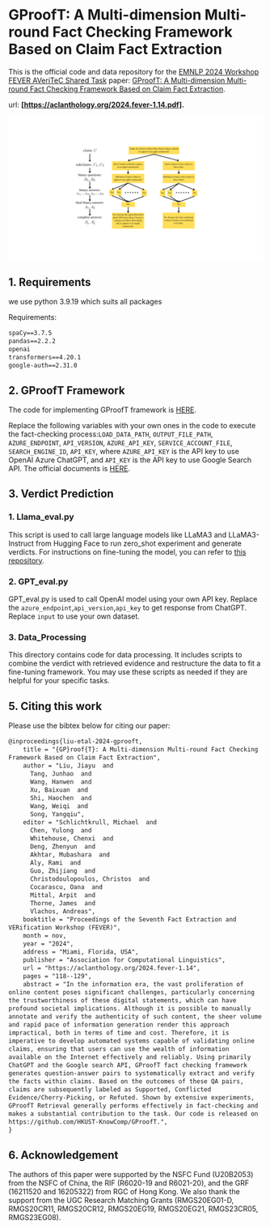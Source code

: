 # GProofT: A Multi-dimension Multi-round Fact Checking Framework Based on Claim Fact Extraction

This is the official code and data repository for the [EMNLP 2024 Workshop FEVER AVeriTeC Shared Task](https://fever.ai/) paper:
[GProofT: A Multi-dimension Multi-round Fact Checking Framework Based on Claim Fact Extraction](https://arxiv.org/abs/2401.07286).

url: **[https://aclanthology.org/2024.fever-1.14.pdf].**

![Overview](overview.png)

## 1. Requirements

we use python 3.9.19 which suits all packages

Requirements:
```
spaCy==3.7.5
pandas==2.2.2
openai
transformers==4.20.1
google-auth==2.31.0
```

## 2. GProofT Framework

The code for implementing GProofT framework is [HERE](https://github.com/HKUST-KnowComp/GProofT/blob/main/GPoofT.py).

Replace the following variables with your own ones in the code to execute the fact-checking process:``LOAD_DATA_PATH``, ``OUTPUT_FILE_PATH``, ``AZURE_ENDPOINT``, ``API_VERSION``, ``AZURE_API_KEY``, ``SERVICE_ACCOUNT_FILE``, ``SEARCH_ENGINE_ID``, ``API_KEY``, where ``AZURE_API_KEY`` is the API key to use OpenAI Azure ChatGPT, and ``API_KEY`` is the API key to use Google Search API. The official documents is [HERE](https://developers.google.com/custom-search/v1/overview).

## 3. Verdict Prediction
### 1. Llama_eval.py

This script is used to call large language models like LLaMA3 and LLaMA3-Instruct from Hugging Face to run zero_shot experiment and generate verdicts. For instructions on fine-tuning the model, you can refer to [this repository](https://github.com/hiyouga/LLaMA-Factory).

### 2. GPT_eval.py
GPT_eval.py is used to call OpenAI model using your own API key. Replace the ``azure_endpoint``,``api_version``,``api_key`` to get response from ChatGPT. Replace ``input`` to use your own dataset. 

### 3. Data_Processing

This directory contains code for data processing. It includes scripts to combine the verdict with retrieved evidence and restructure the data to fit a fine-tuning framework. You may use these scripts as needed if they are helpful for your specific tasks.



## 5. Citing this work
Please use the bibtex below for citing our paper:
```
@inproceedings{liu-etal-2024-gprooft,
    title = "{GP}roof{T}: A Multi-dimension Multi-round Fact Checking Framework Based on Claim Fact Extraction",
    author = "Liu, Jiayu  and
      Tang, Junhao  and
      Wang, Hanwen  and
      Xu, Baixuan  and
      Shi, Haochen  and
      Wang, Weiqi  and
      Song, Yangqiu",
    editor = "Schlichtkrull, Michael  and
      Chen, Yulong  and
      Whitehouse, Chenxi  and
      Deng, Zhenyun  and
      Akhtar, Mubashara  and
      Aly, Rami  and
      Guo, Zhijiang  and
      Christodoulopoulos, Christos  and
      Cocarascu, Oana  and
      Mittal, Arpit  and
      Thorne, James  and
      Vlachos, Andreas",
    booktitle = "Proceedings of the Seventh Fact Extraction and VERification Workshop (FEVER)",
    month = nov,
    year = "2024",
    address = "Miami, Florida, USA",
    publisher = "Association for Computational Linguistics",
    url = "https://aclanthology.org/2024.fever-1.14",
    pages = "118--129",
    abstract = "In the information era, the vast proliferation of online content poses significant challenges, particularly concerning the trustworthiness of these digital statements, which can have profound societal implications. Although it is possible to manually annotate and verify the authenticity of such content, the sheer volume and rapid pace of information generation render this approach impractical, both in terms of time and cost. Therefore, it is imperative to develop automated systems capable of validating online claims, ensuring that users can use the wealth of information available on the Internet effectively and reliably. Using primarily ChatGPT and the Google search API, GProofT fact checking framework generates question-answer pairs to systematically extract and verify the facts within claims. Based on the outcomes of these QA pairs, claims are subsequently labeled as Supported, Conflicted Evidence/Cherry-Picking, or Refuted. Shown by extensive experiments, GProofT Retrieval generally performs effectively in fact-checking and makes a substantial contribution to the task. Our code is released on https://github.com/HKUST-KnowComp/GProofT.",
}
```



## 6. Acknowledgement

The authors of this paper were supported by the NSFC Fund (U20B2053) from the NSFC of China, the RIF (R6020-19 and R6021-20), and the GRF (16211520 and 16205322) from RGC of Hong Kong. We also thank the support from the UGC Research Matching Grants (RMGS20EG01-D, RMGS20CR11, RMGS20CR12, RMGS20EG19, RMGS20EG21, RMGS23CR05, RMGS23EG08). 
